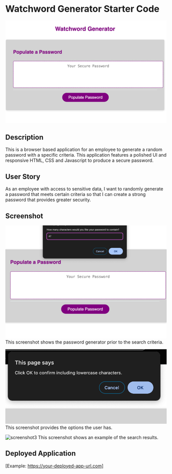 # Watchword Generator Starter Code


![images](Develop/assets/images/PAGE.png)


## Description
This is a browser based application for an employee to generate a random password with a specific criteria. This application features a polished UI and responsive HTML, CSS and Javascript to produce a secure password.


## User Story
As an employee with access to sensitive data, I want to randomly generate a password that meets certain criteria so that I can create a strong password that provides greater security.


## Screenshot
![screenshot](Develop/assets/images/OPTIONS.png)
This screenshot shows the password generator prior to the search criteria.


![screenshot2](Develop/assets/images/Option.png)
This screenshot provides the options the user has.


![screenshot3](Develop/assets/images/RESULTS.png)
This screenshot shows an example of the search results. 


## Deployed Application
[Example: https://your-deployed-app-url.com]
